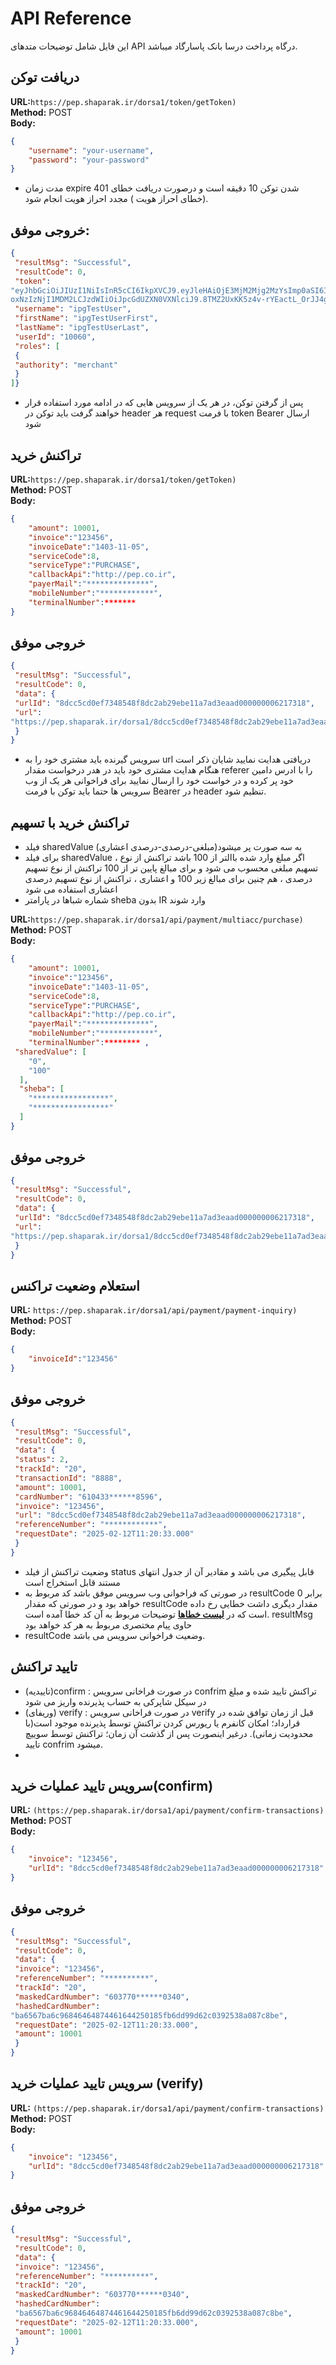 # API Reference

این فایل شامل توضیحات متدهای API درگاه پرداخت درسا بانک پاسارگاد میباشد.


## دریافت توکن
**URL:**`https://pep.shaparak.ir/dorsa1/token/getToken)`  
**Method:** POST  
**Body:**  
```json
{
    "username": "your-username",
    "password": "your-password"
}
```

-  مدت زمان expire شدن توکن 10 دقیقه است و درصورت دریافت خطای 401 (خطای احراز هویت ) مجدد احراز هویت انجام شود.

## خروجی موفق:
```json
{
 "resultMsg": "Successful",
 "resultCode": 0,
 "token":
"eyJhbGciOiJIUzI1NiIsInR5cCI6IkpXVCJ9.eyJleHAiOjE3MjM2Mjg2MzYsImp0aSI6IjEwMDYwIiwiaWF0Ij
oxNzIzNjI1MDM2LCJzdWIiOiJpcGdUZXN0VXNlciJ9.8TMZ2UxKK5z4v-rYEactL_OrJJ4gtVAZHFl4JcmGSn4",
 "username": "ipgTestUser",
 "firstName": "ipgTestUserFirst",
 "lastName": "ipgTestUserLast",
 "userId": "10060",
 "roles": [
 {
 "authority": "merchant"
 }
]}
```


- پس از گرفتن توکن، در هر یک از سرویس هایی که در ادامه مورد استفاده قرار خواهند گرفت باید توکن در header هر
request با فرمت token Bearer ارسال شود 


## تراکنش خرید 
**URL:**`https://pep.shaparak.ir/dorsa1/token/getToken)`  
**Method:** POST  
**Body:**  
```json
{
    "amount": 10001,
    "invoice":"123456",
    "invoiceDate":"1403-11-05",
    "serviceCode":8,
    "serviceType":"PURCHASE",
    "callbackApi":"http://pep.co.ir",
    "payerMail":"**************",
    "mobileNumber":"************",
    "terminalNumber":*******
}
```

## خروجی موفق
```json
{
 "resultMsg": "Successful",
 "resultCode": 0,
 "data": {
 "urlId": "8dcc5cd0ef7348548f8dc2ab29ebe11a7ad3eaad000000006217318",
 "url":
"https://pep.shaparak.ir/dorsa1/8dcc5cd0ef7348548f8dc2ab29ebe11a7ad3eaad000000006217318"
 }
}
```

 - سرویس گیرنده باید مشتری خود را به url دریافتی هدایت نمایید شایان ذکر است هنگام هدایت مشتری خود باید در هدر درخواست مقدار referer را با ادرس دامین خود پر کرده و در خواست خود را ارسال نمایید برای فراخوانی هر یک از وب سرویس ها حتما باید توکن با فرمت Bearer در header تنظیم شود.

   
## تراکنش خرید با تسهیم

- فیلد sharedValue به سه صورت پر میشود(مبلغی-درصدی-درصدی اعشاری)
- برای فیلد sharedValue ، اگر مبلغ وارد شده باالتر از 100 باشد تراکنش از نوع تسهیم مبلغی محسوب می شود و برای مبالغ پایین تر از 100 تراکنش از نوع تسهیم درصدی ، هم چنین برای مبالغ زیر 100 و اعشاری ، تراکنش از نوع تسهیم درصدی اعشاری استفاده می شود
- شماره شباها در پارامتر sheba بدون IR وارد شوند
  
**URL:**`https://pep.shaparak.ir/dorsa1/api/payment/multiacc/purchase)`  
**Method:** POST  
**Body:**  
```json
{
    "amount": 10001,
    "invoice":"123456",
    "invoiceDate":"1403-11-05",
    "serviceCode":8,
    "serviceType":"PURCHASE",
    "callbackApi":"http://pep.co.ir",
    "payerMail":"**************",
    "mobileNumber":"************",
    "terminalNumber":******** ,
 "sharedValue": [
    "0",
    "100"
  ],
  "sheba": [
    "*****************",
    "*****************"
  ]
}
```

## خروجی موفق
```json
{
 "resultMsg": "Successful",
 "resultCode": 0,
 "data": {
 "urlId": "8dcc5cd0ef7348548f8dc2ab29ebe11a7ad3eaad000000006217318",
 "url":
"https://pep.shaparak.ir/dorsa1/8dcc5cd0ef7348548f8dc2ab29ebe11a7ad3eaad000000006217318"
 }
}
```

## استعلام وضعیت تراکنس

**URL:** `https://pep.shaparak.ir/dorsa1/api/payment/payment-inquiry)`  
**Method:** POST  
**Body:**  
```json
{
    "invoiceId":"123456"
}
```

## خروجی موفق

```json
{
 "resultMsg": "Successful",
 "resultCode": 0,
 "data": {
 "status": 2,
 "trackId": "20",
 "transactionId": "8888",
 "amount": 10001,
 "cardNumber": "610433******8596",
 "invoice": "123456",
 "url": "8dcc5cd0ef7348548f8dc2ab29ebe11a7ad3eaad000000006217318",
 "referenceNumber": "************",
 "requestDate": "2025-02-12T11:20:33.000"
 }
}
```
- وضعیت تراکنش از فیلد status قابل پیگیری می باشد و مقادیر آن از جدول انتهای مستند قابل استخراج است
- در صورتی که فراخوانی وب سرویس موفق باشد کد مربوط به resultCode برابر 0 خواهد بود و در صورتی که مقدار
resultCode مقدار دیگری داشت خطایی رخ داده است که در **[لیست خطاها](./docs/error-codes.md)** توضیحات مربوط به آن کد خطا آمده است.
resultMsg حاوی پیام مختصری مربوط به هر کد خواهد بود
-  resultCode وضعیت فراخوانی سرویس می باشد.

  

  
  ## تایید تراکنش 
  
- (تاییدیه)confirm : در صورت فراخانی سرویس confrim تراکنش تایید شده و مبلغ در سیکل شاپرکی به حساب پذیرنده واریز می شود
- (وریفای) verify : در صورت فراخانی سرویس verify  قبل از زمان توافق شده در قرارداد؛ امکان کانفرم یا ریورس کردن تراکنش توسط پذیرنده موجود است(با محدودیت زمانی). درغیر اینصورت پس از گذشت آن زمان؛ تراکنش توسط سوییچ تایید confrim میشود.
- 


## سرویس تایید عملیات خرید(confirm)


**URL:** `(https://pep.shaparak.ir/dorsa1/api/payment/confirm-transactions)`  
**Method:** POST  
**Body:**  
```json
{
    "invoice": "123456",
    "urlId": "8dcc5cd0ef7348548f8dc2ab29ebe11a7ad3eaad000000006217318"
} 
```

## خروجی موفق

```json
{
 "resultMsg": "Successful",
 "resultCode": 0,
 "data": {
 "invoice": "123456",
 "referenceNumber": "**********",
 "trackId": "20",
 "maskedCardNumber": "603770******0340",
 "hashedCardNumber": 
"ba6567ba6c96846464874461644250185fb6dd99d62c0392538a087c8be",
 "requestDate": "2025-02-12T11:20:33.000",
 "amount": 10001
 }
}
```



  ## سرویس تایید عملیات خرید (verify)
  

**URL:** `(https://pep.shaparak.ir/dorsa1/api/payment/confirm-transactions)`  
**Method:** POST  
**Body:**  
```json
{
    "invoice": "123456",
    "urlId": "8dcc5cd0ef7348548f8dc2ab29ebe11a7ad3eaad000000006217318"
} 
```

## خروجی موفق

```json
{
 "resultMsg": "Successful",
 "resultCode": 0,
 "data": {
 "invoice": "123456",
 "referenceNumber": "**********",
 "trackId": "20",
 "maskedCardNumber": "603770******0340",
 "hashedCardNumber": 
 "ba6567ba6c96846464874461644250185fb6dd99d62c0392538a087c8be",
 "requestDate": "2025-02-12T11:20:33.000",
 "amount": 10001
 }
}
```
